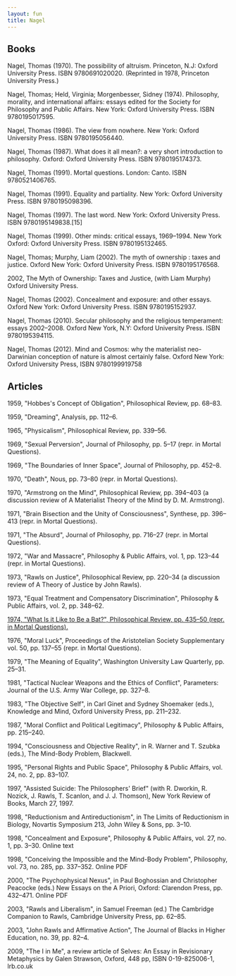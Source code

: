 ```yaml
---
layout: fun
title: Nagel
---
```



## Books ##

Nagel, Thomas (1970). The possibility of altruism. Princeton, N.J: Oxford University Press. ISBN 9780691020020. (Reprinted in 1978, Princeton University Press.)

Nagel, Thomas; Held, Virginia; Morgenbesser, Sidney (1974). Philosophy, morality, and international affairs: essays edited for the Society for Philosophy and Public Affairs. New York: Oxford University Press. ISBN 9780195017595.

Nagel, Thomas (1986). The view from nowhere. New York: Oxford University Press. ISBN 9780195056440.

Nagel, Thomas (1987). What does it all mean?: a very short introduction to philosophy. Oxford: Oxford University Press. ISBN 9780195174373.

Nagel, Thomas (1991). Mortal questions. London: Canto. ISBN 9780521406765.

Nagel, Thomas (1991). Equality and partiality. New York: Oxford University Press. ISBN 9780195098396.

Nagel, Thomas (1997). The last word. New York: Oxford University Press. ISBN 9780195149838.[15]

Nagel, Thomas (1999). Other minds: critical essays, 1969–1994. New York Oxford: Oxford University Press. ISBN 9780195132465.

Nagel, Thomas; Murphy, Liam (2002). The myth of ownership : taxes and justice. Oxford New York: Oxford University Press. ISBN 9780195176568.

2002, The Myth of Ownership: Taxes and Justice, (with Liam Murphy) Oxford University Press.

Nagel, Thomas (2002). Concealment and exposure: and other essays. Oxford New York: Oxford University Press. ISBN 9780195152937.

Nagel, Thomas (2010). Secular philosophy and the religious temperament: essays 2002–2008. Oxford New York, N.Y: Oxford University Press. ISBN 9780195394115.

Nagel, Thomas (2012). Mind and Cosmos: why the materialist neo-Darwinian conception of nature is almost certainly false. Oxford New York: Oxford University Press, ISBN 9780199919758



## Articles
1959, "Hobbes's Concept of Obligation", Philosophical Review, pp. 68–83.

1959, "Dreaming", Analysis, pp. 112–6.

1965, "Physicalism", Philosophical Review, pp. 339–56.

1969, "Sexual Perversion", Journal of Philosophy, pp. 5–17 (repr. in Mortal Questions).

1969, "The Boundaries of Inner Space", Journal of Philosophy, pp. 452–8.

1970, "Death", Nous, pp. 73–80 (repr. in Mortal Questions).

1970, "Armstrong on the Mind", Philosophical Review, pp. 394–403 (a discussion review of A Materialist Theory of the Mind by D. M. Armstrong).

1971, "Brain Bisection and the Unity of Consciousness", Synthese, pp. 396–413 (repr. in Mortal Questions).

1971, "The Absurd", Journal of Philosophy, pp. 716–27 (repr. in Mortal Questions).

1972, "War and Massacre", Philosophy & Public Affairs, vol. 1, pp. 123–44 (repr. in Mortal Questions).

1973, "Rawls on Justice", Philosophical Review, pp. 220–34 (a discussion review of A Theory of Justice by John Rawls).

1973, "Equal Treatment and Compensatory Discrimination", Philosophy & Public Affairs, vol. 2, pp. 348–62.

[1974, "What Is it Like to Be a Bat?", Philosophical Review, pp. 435–50 (repr. in Mortal Questions).](http://organizations.utep.edu/Portals/1475/nagel_bat.pdf)

1976, "Moral Luck", Proceedings of the Aristotelian Society Supplementary vol. 50, pp. 137–55 (repr. in Mortal Questions).

1979, "The Meaning of Equality", Washington University Law Quarterly, pp. 25–31.

1981, "Tactical Nuclear Weapons and the Ethics of Conflict", Parameters: Journal of the U.S. Army War College, pp. 327–8.

1983, "The Objective Self", in Carl Ginet and Sydney Shoemaker (eds.), Knowledge and Mind, Oxford University Press, pp. 211–232.

1987, "Moral Conflict and Political Legitimacy", Philosophy & Public Affairs, pp. 215–240.

1994, "Consciousness and Objective Reality", in R. Warner and T. Szubka (eds.), The Mind-Body Problem, Blackwell.

1995, "Personal Rights and Public Space", Philosophy & Public Affairs, vol. 24, no. 2, pp. 83–107.

1997, "Assisted Suicide: The Philosophers' Brief" (with R. Dworkin, R. Nozick, J. Rawls, T. Scanlon, and J. J. Thomson), New York Review of Books, March 27, 1997.

1998, "Reductionism and Antireductionism", in The Limits of Reductionism in Biology, Novartis Symposium 213, John Wiley & Sons, pp. 3–10.

1998, "Concealment and Exposure", Philosophy & Public Affairs, vol. 27, no. 1, pp. 3–30. Online text

1998, "Conceiving the Impossible and the Mind-Body Problem", Philosophy, vol. 73, no. 285, pp. 337–352. Online PDF

2000, "The Psychophysical Nexus", in Paul Boghossian and Christopher Peacocke (eds.) New Essays on the A Priori, Oxford: Clarendon Press, pp. 432–471. Online PDF

2003, "Rawls and Liberalism", in Samuel Freeman (ed.) The Cambridge Companion to Rawls, Cambridge University Press, pp. 62–85.

2003, "John Rawls and Affirmative Action", The Journal of Blacks in Higher Education, no. 39, pp. 82–4.

2009, "The I in Me", a review article of Selves: An Essay in Revisionary Metaphysics by Galen Strawson, Oxford, 448 pp, ISBN 0-19-825006-1, lrb.co.uk
